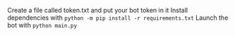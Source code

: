Create a file called token.txt and put your bot token in it 
Install dependencies with `python -m pip install -r requirements.txt`
Launch the bot with `python main.py`